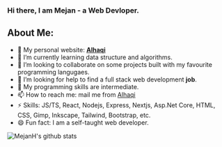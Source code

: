 ### Hi there, I am Mejan - a Web Devloper.

## About Me:

- 🔭 My personal website: [**Alhaqi**](http://alhaqi.com/)
- 🌱 I’m currently learning data structure and algorithms.
- 👯 I’m looking to collaborate on some projects built with my favourite programming langugaes.
- 🤔 I’m looking for help to find a full stack web development **job**.
- 💬 My programming skills are intermediate.
- 📫 How to reach me: mail me from [Alhaqi](https://alhaqi.com/contact)
- ⚡ Skills: JS/TS, React, Nodejs, Express, Nextjs, Asp.Net Core, HTML, CSS, Gimp, Inkscape, Tailwind, Bootstrap, etc.
- 😄 Fun fact: I am a self-taught web developer.

![MejanH's github stats](https://github-readme-stats.vercel.app/api?username=MejanH&show_icons=true)

